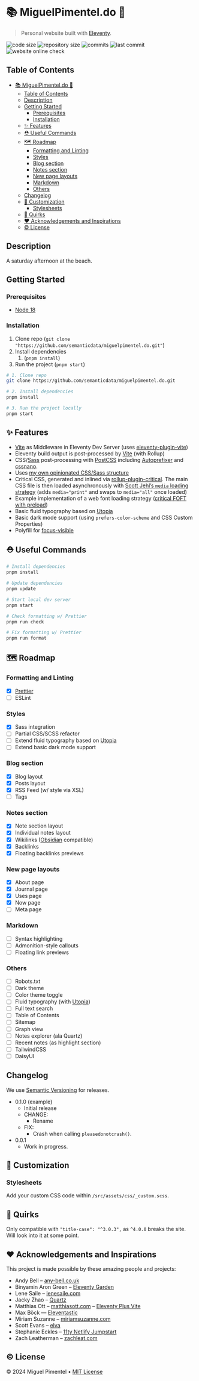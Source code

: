 # 📚 MiguelPimentel.do 🦝

> Personal website built with [Eleventy](https://www.11ty.dev/).

![code size](https://img.shields.io/github/languages/code-size/semanticdata/miguelpimentel.do) ![repository size](https://img.shields.io/github/repo-size/semanticdata/miguelpimentel.do) ![commits](https://img.shields.io/github/commit-activity/t/semanticdata/miguelpimentel.do) ![last commit](https://img.shields.io/github/last-commit/semanticdata/miguelpimentel.do) ![website online check](https://img.shields.io/website/https/miguelpimentel.do.svg)

## Table of Contents

- [📚 MiguelPimentel.do 🦝](#-miguelpimenteldo-)
  - [Table of Contents](#table-of-contents)
  - [Description](#description)
  - [Getting Started](#getting-started)
    - [Prerequisites](#prerequisites)
    - [Installation](#installation)
  - [✨ Features](#-features)
  - [⛑ Useful Commands](#-useful-commands)
  - [🗺 Roadmap](#-roadmap)
    - [Formatting and Linting](#formatting-and-linting)
    - [Styles](#styles)
    - [Blog section](#blog-section)
    - [Notes section](#notes-section)
    - [New page layouts](#new-page-layouts)
    - [Markdown](#markdown)
    - [Others](#others)
  - [Changelog](#changelog)
  - [🎨 Customization](#-customization)
    - [Stylesheets](#stylesheets)
  - [🧬 Quirks](#-quirks)
  - [❤ Acknowledgements and Inspirations](#-acknowledgements-and-inspirations)
  - [© License](#-license)

## Description

A saturday afternoon at the beach.

## Getting Started

### Prerequisites

- [Node 18](https://github.com/nodejs/node)

### Installation

1. Clone repo (`git clone "https://github.com/semanticdata/miguelpimentel.do.git"`)
2. Install dependencies
   1. (`pnpm install`)
3. Run the project (`pnpm start`)

```sh
# 1. Clone repo
git clone https://github.com/semanticdata/miguelpimentel.do.git

# 2. Install dependencies
pnpm install

# 3. Run the project locally
pnpm start
```

## ✨ Features

- [Vite](https://vitejs.dev) as Middleware in Eleventy Dev Server (uses [eleventy-plugin-vite](https://github.com/11ty/eleventy-plugin-vite/))
- Eleventy build output is post-processed by [Vite](https://vitejs.dev) (with Rollup)
- CSS/[Sass](https://github.com/sass/sass) post-processing with [PostCSS](https://github.com/postcss/postcss) including [Autoprefixer](https://github.com/postcss/autoprefixer) and [cssnano](https://github.com/cssnano/cssnano).
- Uses [my own opinionated CSS/Sass structure](https://matthiasott.com/notes/how-i-structure-my-css)
- Critical CSS, generated and inlined via [rollup-plugin-critical](https://github.com/nystudio107/rollup-plugin-critical). The main CSS file is then loaded asynchronously with [Scott Jehl’s `media` loading strategy](https://www.filamentgroup.com/lab/load-css-simpler/) (adds `media="print"` and swaps to `media="all"` once loaded)
- Example implementation of a web font loading strategy ([critical FOFT with preload](https://www.zachleat.com/web/comprehensive-webfonts/#critical-foft-preload))
- Basic fluid typography based on [Utopia](https://utopia.fyi)
- Basic dark mode support (using `prefers-color-scheme` and CSS Custom Properties)
- Polyfill for [focus-visible](https://matthiasott.com/notes/focus-visible-is-here)

## ⛑ Useful Commands

```sh
# Install dependencies
pnpm install

# Update dependencies
pnpm update

# Start local dev server
pnpm start

# Check formatting w/ Prettier
pnpm run check

# Fix formatting w/ Prettier
pnpm run format
```

## 🗺 Roadmap

### Formatting and Linting

- [x] [Prettier](https://prettier.io/)
- [ ] ESLint

### Styles

- [x] Sass integration
- [ ] Partial CSS/SCSS refactor
- [ ] Extend fluid typography based on [Utopia](https://utopia.fyi)
- [ ] Extend basic dark mode support

### Blog section

- [x] Blog layout
- [x] Posts layout
- [x] RSS Feed (w/ style via XSL)
- [ ] Tags

### Notes section

- [x] Note section layout
- [x] Individual notes layout
- [x] Wikilinks ([Obsidian](https://obsidian.md/) compatible)
- [x] Backlinks
- [x] Floating backlinks previews

### New page layouts

- [x] About page
- [x] Journal page
- [x] Uses page
- [x] Now page
- [ ] Meta page

### Markdown

- [ ] Syntax highlighting
- [ ] Admonition-style callouts
- [ ] Floating link previews

### Others

- [ ] Robots.txt
- [ ] Dark theme
- [ ] Color theme toggle
- [ ] Fluid typography (with [Utopia](https://utpoia.fyi))
- [ ] Full text search
- [ ] Table of Contents
- [ ] Sitemap
- [ ] Graph view
- [ ] Notes explorer (ala Quartz)
- [ ] Recent notes (as highlight section)
- [ ] TailwindCSS
- [ ] DaisyUI

## Changelog

We use [Semantic Versioning](https://semver.org/) for releases.

- 0.1.0 (example)
  - Initial release
  - CHANGE:
    - Rename
  - FIX:
    - Crash when calling `pleasedonotcrash()`.
- 0.0.1
  - Work in progress.

## 🎨 Customization

### Stylesheets

Add your custom CSS code within `/src/assets/css/_custom.scss`.

## 🧬 Quirks

Only compatible with `"title-case": "^3.0.3",` as `^4.0.0` breaks the site. Will look into it at some point.

## ❤ Acknowledgements and Inspirations

This project is made possible by these amazing people and projects:

- Andy Bell – [any-bell.co.uk](https://andy-bell.co.uk/)
- Binyamin Aron Green – [Eleventy Garden](https://github.com/binyamin/eleventy-garden)
- Lene Saile – [lenesaile.com](https://www.lenesaile.com/en/)
- Jacky Zhao – [Quartz](https://github.com/jackyzha0/quartz)
- Matthias Ott – [matthiasott.com](https://matthiasott.com) – [Eleventy Plus Vite](https://github.com/matthiasott/eleventy-plus-vite)
- Max Böck — [Eleventastic](https://github.com/maxboeck/eleventastic)
- Miriam Suzanne – [miriamsuzanne.com](https://www.miriamsuzanne.com)
- Scott Evans – [elva](https://github.com/scottsweb/elva)
- Stephanie Eckles – [11ty Netlify Jumpstart](https://github.com/5t3ph/11ty-netlify-jumpstart)
- Zach Leatherman – [zachleat.com](https://github.com/zachleat/zachleat.com)

## © License

© 2024 Miguel Pimentel • [MIT License](LICENSE)
